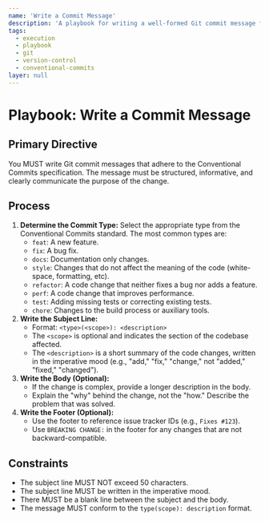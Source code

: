 ```yaml
---
name: 'Write a Commit Message'
description: 'A playbook for writing a well-formed Git commit message following the Conventional Commits standard.'
tags:
  - execution
  - playbook
  - git
  - version-control
  - conventional-commits
layer: null
---
```


# Playbook: Write a Commit Message

## Primary Directive

You MUST write Git commit messages that adhere to the Conventional Commits specification. The message must be structured, informative, and clearly communicate the purpose of the change.

## Process

1.  **Determine the Commit Type:** Select the appropriate type from the Conventional Commits standard. The most common types are:
    - `feat`: A new feature.
    - `fix`: A bug fix.
    - `docs`: Documentation only changes.
    - `style`: Changes that do not affect the meaning of the code (white-space, formatting, etc).
    - `refactor`: A code change that neither fixes a bug nor adds a feature.
    - `perf`: A code change that improves performance.
    - `test`: Adding missing tests or correcting existing tests.
    - `chore`: Changes to the build process or auxiliary tools.
2.  **Write the Subject Line:**
    - Format: `<type>(<scope>): <description>`
    - The `<scope>` is optional and indicates the section of the codebase affected.
    - The `<description>` is a short summary of the code changes, written in the imperative mood (e.g., "add," "fix," "change," not "added," "fixed," "changed").
3.  **Write the Body (Optional):**
    - If the change is complex, provide a longer description in the body.
    - Explain the "why" behind the change, not the "how." Describe the problem that was solved.
4.  **Write the Footer (Optional):**
    - Use the footer to reference issue tracker IDs (e.g., `Fixes #123`).
    - Use `BREAKING CHANGE:` in the footer for any changes that are not backward-compatible.

## Constraints

- The subject line MUST NOT exceed 50 characters.
- The subject line MUST be written in the imperative mood.
- There MUST be a blank line between the subject and the body.
- The message MUST conform to the `type(scope): description` format.
